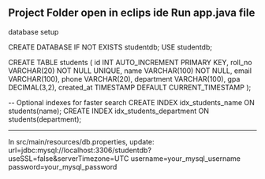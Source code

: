 Project Folder open in  eclips ide
Run app.java file
---------------------------------
database setup

CREATE DATABASE IF NOT EXISTS studentdb;
USE studentdb;

CREATE TABLE students (
  id INT AUTO_INCREMENT PRIMARY KEY,
  roll_no VARCHAR(20) NOT NULL UNIQUE,
  name VARCHAR(100) NOT NULL,
  email VARCHAR(100),
  phone VARCHAR(20),
  department VARCHAR(100),
  gpa DECIMAL(3,2),
  created_at TIMESTAMP DEFAULT CURRENT_TIMESTAMP
);

-- Optional indexes for faster search
CREATE INDEX idx_students_name ON students(name);
CREATE INDEX idx_students_department ON students(department);

------------------------------------------------------------------
In src/main/resources/db.properties, update:
url=jdbc:mysql://localhost:3306/studentdb?useSSL=false&serverTimezone=UTC
username=your_mysql_username
password=your_mysql_password

